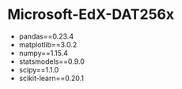 # Microsoft-EdX-DAT256x

- pandas==0.23.4
- matplotlib==3.0.2
- numpy==1.15.4
- statsmodels==0.9.0
- scipy==1.1.0
- scikit-learn==0.20.1
